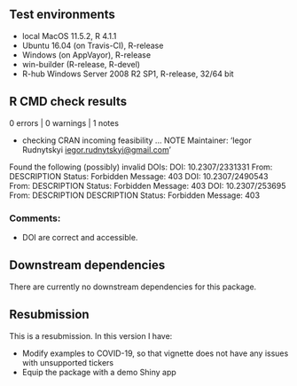 ## Test environments

* local MacOS 11.5.2, R 4.1.1
* Ubuntu 16.04 (on Travis-CI), R-release
* Windows (on AppVayor), R-release
* win-builder (R-release, R-devel)
* R-hub Windows Server 2008 R2 SP1, R-release, 32/64 bit

## R CMD check results

0 errors | 0 warnings | 1 notes

* checking CRAN incoming feasibility ... NOTE
Maintainer: ‘Iegor Rudnytskyi <iegor.rudnytskyi@gmail.com>’

Found the following (possibly) invalid DOIs:
  DOI: 10.2307/2331331
    From: DESCRIPTION
    Status: Forbidden
    Message: 403
  DOI: 10.2307/2490543
    From: DESCRIPTION
    Status: Forbidden
    Message: 403
  DOI: 10.2307/253695
    From: DESCRIPTION
          DESCRIPTION
    Status: Forbidden
    Message: 403
    

### Comments:    
    
* DOI are correct and accessible.

## Downstream dependencies

There are currently no downstream dependencies for this package.

## Resubmission

This is a resubmission. In this version I have:

* Modify examples to COVID-19, so that vignette does not have any issues with 
unsupported tickers
* Equip the package with a demo Shiny app
